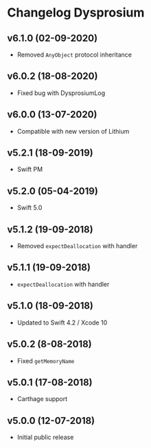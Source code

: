 # Changelog Dysprosium

## v6.1.0 (02-09-2020)
- Removed `AnyObject` protocol inheritance

## v6.0.2 (18-08-2020)
- Fixed bug with DysprosiumLog

## v6.0.0 (13-07-2020)
- Compatible with new version of Lithium

## v5.2.1 (18-09-2019)
- Swift PM

## v5.2.0 (05-04-2019)
- Swift 5.0

## v5.1.2 (19-09-2018)
- Removed `expectDeallocation` with handler

## v5.1.1 (19-09-2018)
- `expectDeallocation` with handler

## v5.1.0 (18-09-2018)
- Updated to Swift 4.2 / Xcode 10

## v5.0.2 (8-08-2018)
- Fixed `getMemoryName`

## v5.0.1 (17-08-2018)
- Carthage support

## v5.0.0 (12-07-2018)
- Initial public release